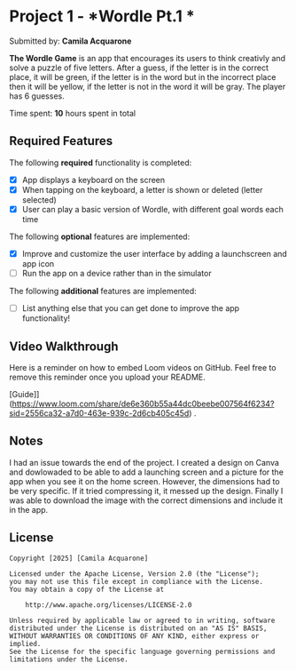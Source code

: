 
# Project 1 - *Wordle Pt.1 *

Submitted by: **Camila Acquarone**

**The Wordle Game** is an app that encourages its users to think creativly and solve a puzzle of five letters. After a guess, if the letter is in the correct place, it will be green, if the letter is in the word but in the incorrect place then it will be yellow, if the letter is not in the word it will be gray. The player has 6 guesses. 

Time spent: **10** hours spent in total

## Required Features

The following **required** functionality is completed:

- [X] App displays a keyboard on the screen
- [X] When tapping on the keyboard, a letter is shown or deleted (letter selected)
- [X] User can play a basic version of Wordle, with different goal words each time

The following **optional** features are implemented:

- [X] Improve and customize the user interface by adding a launchscreen and app icon
- [ ] Run the app on a device rather than in the simulator

The following **additional** features are implemented:

- [ ] List anything else that you can get done to improve the app functionality!

## Video Walkthrough

Here is a reminder on how to embed Loom videos on GitHub. Feel free to remove this reminder once you upload your README. 

[Guide]](https://www.loom.com/share/de6e360b55a44dc0beebe007564f6234?sid=2556ca32-a7d0-463e-939c-2d6cb405c45d) .


## Notes

I had an issue towards the end of the project. I created a design on Canva and dowlowaded to be able to add a launching screen and a picture for the app when you see it on the home screen. However, the dimensions had to be very specific. If it tried compressing it, it messed up the design. Finally I was able to download the image with the correct dimensions and include it in the app. 

## License

    Copyright [2025] [Camila Acquarone]

    Licensed under the Apache License, Version 2.0 (the "License");
    you may not use this file except in compliance with the License.
    You may obtain a copy of the License at

        http://www.apache.org/licenses/LICENSE-2.0

    Unless required by applicable law or agreed to in writing, software
    distributed under the License is distributed on an "AS IS" BASIS,
    WITHOUT WARRANTIES OR CONDITIONS OF ANY KIND, either express or implied.
    See the License for the specific language governing permissions and
    limitations under the License.

